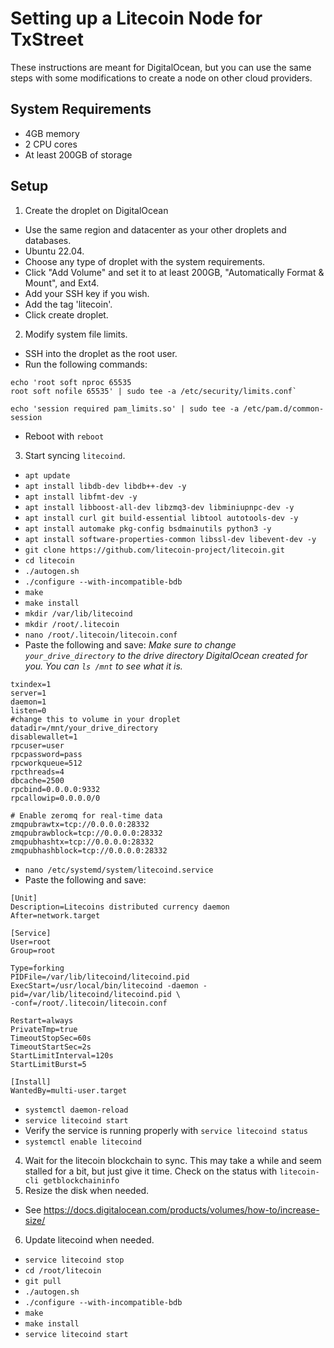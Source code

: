 # Setting up a Litecoin Node for TxStreet

These instructions are meant for DigitalOcean, but you can use the same steps with some modifications to create a node on other cloud providers.

## System Requirements

- 4GB memory
- 2 CPU cores
- At least 200GB of storage

## Setup

1. Create the droplet on DigitalOcean
- Use the same region and datacenter as your other droplets and databases.
- Ubuntu 22.04.
- Choose any type of droplet with the system requirements.
- Click "Add Volume" and set it to at least 200GB, "Automatically Format & Mount", and Ext4.
- Add your SSH key if you wish.
- Add the tag 'litecoin'.
- Click create droplet.
2. Modify system file limits.
- SSH into the droplet as the root user.
- Run the following commands:
```
echo 'root soft nproc 65535
root soft nofile 65535' | sudo tee -a /etc/security/limits.conf`
```
`echo 'session required pam_limits.so' | sudo tee -a /etc/pam.d/common-session`
- Reboot with `reboot`

3. Start syncing `litecoind`.
- `apt update`
- `apt install libdb-dev libdb++-dev -y`
- `apt install libfmt-dev -y`
- `apt install libboost-all-dev libzmq3-dev libminiupnpc-dev -y`
- `apt install curl git build-essential libtool autotools-dev -y`
- `apt install automake pkg-config bsdmainutils python3 -y`
- `apt install software-properties-common libssl-dev libevent-dev -y`
- `git clone https://github.com/litecoin-project/litecoin.git`
- `cd litecoin`
- `./autogen.sh`
- `./configure --with-incompatible-bdb`
- `make`
- `make install`
- `mkdir /var/lib/litecoind`
- `mkdir /root/.litecoin`
- `nano /root/.litecoin/litecoin.conf`
- Paste the following and save:
*Make sure to change `your_drive_directory` to the drive directory DigitalOcean created for you. You can `ls /mnt` to see what it is.*
```
txindex=1
server=1
daemon=1
listen=0
#change this to volume in your droplet
datadir=/mnt/your_drive_directory
disablewallet=1
rpcuser=user
rpcpassword=pass
rpcworkqueue=512
rpcthreads=4
dbcache=2500
rpcbind=0.0.0.0:9332
rpcallowip=0.0.0.0/0

# Enable zeromq for real-time data
zmqpubrawtx=tcp://0.0.0.0:28332
zmqpubrawblock=tcp://0.0.0.0:28332
zmqpubhashtx=tcp://0.0.0.0:28332
zmqpubhashblock=tcp://0.0.0.0:28332
```
- `nano /etc/systemd/system/litecoind.service`
- Paste the following and save:
```
[Unit]
Description=Litecoins distributed currency daemon
After=network.target

[Service]
User=root
Group=root

Type=forking
PIDFile=/var/lib/litecoind/litecoind.pid
ExecStart=/usr/local/bin/litecoind -daemon -pid=/var/lib/litecoind/litecoind.pid \
-conf=/root/.litecoin/litecoin.conf

Restart=always
PrivateTmp=true
TimeoutStopSec=60s
TimeoutStartSec=2s
StartLimitInterval=120s
StartLimitBurst=5

[Install]
WantedBy=multi-user.target
```
- `systemctl daemon-reload`
- `service litecoind start`
- Verify the service is running properly with `service litecoind status`
- `systemctl enable litecoind`

4. Wait for the litecoin blockchain to sync. This may take a while and seem stalled for a bit, but just give it time. Check on the status with `litecoin-cli getblockchaininfo`
5. Resize the disk when needed.
- See https://docs.digitalocean.com/products/volumes/how-to/increase-size/
6. Update litecoind when needed.
- `service litecoind stop`
- `cd /root/litecoin`
- `git pull`
- `./autogen.sh`
- `./configure --with-incompatible-bdb`
- `make`
- `make install`
- `service litecoind start`